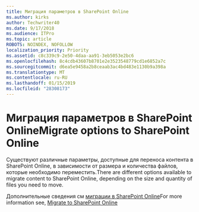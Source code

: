 ```yaml
---
title: Миграция параметров в SharePoint Online
ms.author: kirks
author: Techwriter40
ms.date: 9/17/2018
ms.audience: ITPro
ms.topic: article
ROBOTS: NOINDEX, NOFOLLOW
localization_priority: Priority
ms.assetid: c8c339c9-2e50-4daa-aa91-3eb5053e2bc6
ms.openlocfilehash: 8c4cdb43607b8701e2e3523548779cd1e6852a7c
ms.sourcegitcommit: d6ea5e9458a2b8ceaab3ac4bd483e1130b9a398a
ms.translationtype: MT
ms.contentlocale: ru-RU
ms.lasthandoff: 01/15/2019
ms.locfileid: "28308173"
---
```

# <a name="migrate-options-to-sharepoint-online"></a><span data-ttu-id="809cd-102">Миграция параметров в SharePoint Online</span><span class="sxs-lookup"><span data-stu-id="809cd-102">Migrate options to SharePoint Online</span></span>

<span data-ttu-id="809cd-103">Существуют различные параметры, доступные для переноса контента в SharePoint Online, в зависимости от размера и количества файлов, которые необходимо переместить.</span><span class="sxs-lookup"><span data-stu-id="809cd-103">There are different options available to migrate content to SharePoint Online, depending on the size and quantity of files you need to move.</span></span>
  
<span data-ttu-id="809cd-104">Дополнительные сведения см [миграции в SharePoint Online](https://go.microsoft.com/fwlink/?linkid-2022029)</span><span class="sxs-lookup"><span data-stu-id="809cd-104">For more information see, [Migrate to SharePoint Online](https://go.microsoft.com/fwlink/?linkid-2022029)</span></span>
  

